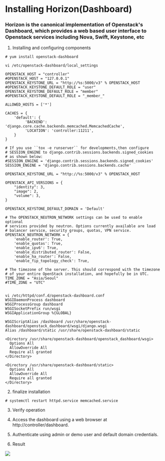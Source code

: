 # Installing Horizon(Dashboard) #

### Horizon is the canonical implementation of Openstack's Dashboard, which provides a web based user interface to Openstack services including Nova, Swift, Keystone, etc ###

1. Installing and configuring components
```
# yum install openstack-dashboard

vi /etc/openstack-dashboard/local_settings 

OPENSTACK_HOST = "controller"
#OPENSTACK_HOST = "127.0.0.1"
OPENSTACK_KEYSTONE_URL = "http://%s:5000/v3" % OPENSTACK_HOST
#OPENSTACK_KEYSTONE_DEFAULT_ROLE = "user"
OPENSTACK_KEYSTONE_DEFAULT_ROLE = "member"
#OPENSTACK_KEYSTONE_DEFAULT_ROLE = "_member_"

ALLOWED_HOSTS = ['*']

CACHES = {
    'default': {
         'BACKEND': 'django.core.cache.backends.memcached.MemcachedCache',
         'LOCATION': 'controller:11211',
    }
}

# If you use ``tox -e runserver`` for developments,then configure
# SESSION_ENGINE to django.contrib.sessions.backends.signed_cookies
# as shown below:
#SESSION_ENGINE = 'django.contrib.sessions.backends.signed_cookies'
SESSION_ENGINE = 'django.contrib.sessions.backends.cache'

OPENSTACK_KEYSTONE_URL = "http://%s:5000/v3" % OPENSTACK_HOST

OPENSTACK_API_VERSIONS = {
    "identity": 3,
    "image": 2,
    "volume": 3,
}

OPENSTACK_KEYSTONE_DEFAULT_DOMAIN = 'Default'

# The OPENSTACK_NEUTRON_NETWORK settings can be used to enable optional
# services provided by neutron. Options currently available are load
# balancer service, security groups, quotas, VPN service.
OPENSTACK_NEUTRON_NETWORK = {
    'enable_router': True,
    'enable_quotas': True,
    'enable_ipv6': True,
    'enable_distributed_router': False,
    'enable_ha_router': False,
    'enable_fip_topology_check': True,
    
# The timezone of the server. This should correspond with the timezone
# of your entire OpenStack installation, and hopefully be in UTC.
TIME_ZONE = "Asia/Seoul"
#TIME_ZONE = "UTC"


vi /etc/httpd/conf.d/openstack-dashboard.conf
WSGIDaemonProcess dashboard
WSGIProcessGroup dashboard
WSGISocketPrefix run/wsgi
WSGIApplicationGroup %{GLOBAL}

WSGIScriptAlias /dashboard /usr/share/openstack-dashboard/openstack_dashboard/wsgi/django.wsgi
Alias /dashboard/static /usr/share/openstack-dashboard/static

<Directory /usr/share/openstack-dashboard/openstack_dashboard/wsgi>
  Options All
  AllowOverride All
  Require all granted
</Directory>

<Directory /usr/share/openstack-dashboard/static>
  Options All
  AllowOverride All
  Require all granted
</Directory>
```

2. finalize installation
```
# systemctl restart httpd.service memcached.service 
```

3. Verify operation

1. Access the dashboard using a web browser at http://controller/dashboard.

2. Authenticate using admin or demo user and default domain credentials.

4. Result

![ ]()
